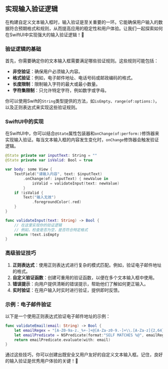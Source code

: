 ﻿## 实现输入验证逻辑

在构建自定义文本输入框时，输入验证是至关重要的一环。它能确保用户输入的数据符合预期格式和规则，从而提高应用的稳定性和用户体验。让我们一起探索如何在SwiftUI中实现强大的输入验证逻辑！🚀

### 验证逻辑的基础

首先，你需要确定你的文本输入框需要满足哪些验证规则。这些规则可能包括：

*   **非空验证**：确保用户必须输入内容。
*   **格式验证**：例如，电子邮件地址、电话号码或邮政编码的格式。
*   **长度限制**：限制输入字符的最大或最小数量。
*   **字符集限制**：只允许特定字符，例如数字或字母。

你可以使用Swift的`String`类型提供的方法，如`isEmpty`、`range(of:options:)`，以及正则表达式来实现这些验证规则。

### SwiftUI中的实现

在SwiftUI中，你可以结合`@State`属性包装器和`onChange(of:perform:)`修饰器来实现输入验证。每当文本输入框的内容发生变化时，`onChange`修饰器会触发验证逻辑。

```swift
@State private var inputText: String = ""
@State private var isValid: Bool = true

var body: some View {
    TextField("请输入内容", text: $inputText)
        .onChange(of: inputText) { newValue in
            isValid = validateInput(text: newValue)
        }
    if !isValid {
        Text("输入无效")
            .foregroundColor(.red)
    }
}

func validateInput(text: String) -> Bool {
    // 在这里实现你的验证逻辑
    // 例如，检查是否为空，是否符合特定格式
    return !text.isEmpty
}
```

### 高级验证技巧

1.  **正则表达式**：使用正则表达式进行复杂的模式匹配。例如，验证电子邮件地址的格式。
2.  **自定义验证函数**：创建可重用的验证函数，以便在多个文本输入框中使用。
3.  **错误提示**：向用户提供清晰的错误提示，帮助他们了解如何更正输入。
4.  **实时验证**：在用户输入时实时进行验证，提供即时反馈。

### 示例：电子邮件验证

以下是一个使用正则表达式验证电子邮件地址的示例：

```swift
func validateEmail(email: String) -> Bool {
    let emailRegex = "[A-Z0-9a-z._%+-]+@[A-Za-z0-9.-]+\\.[A-Za-z]{2,64}"
    let emailPredicate = NSPredicate(format:"SELF MATCHES %@", emailRegex)
    return emailPredicate.evaluate(with: email)
}
```

通过这些技巧，你可以创建出既安全又用户友好的自定义文本输入框。记住，良好的输入验证是优秀用户体验的关键！🎉